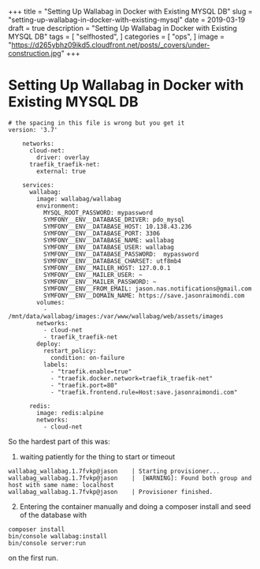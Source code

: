 +++
title = "Setting Up Wallabag in Docker with Existing MYSQL DB"
slug = "setting-up-wallabag-in-docker-with-existing-mysql"
date = 2019-03-19
draft = true
description = "Setting Up Wallabag in Docker with Existing MYSQL DB"
tags = [
    "selfhosted",
]
categories = [
    "ops",
]
image = "https://d265ybhz09ikd5.cloudfront.net/posts/_covers/under-construction.jpg"
+++ 

# Setting Up Wallabag in Docker with Existing MYSQL DB
```
# the spacing in this file is wrong but you get it
version: '3.7'

    networks:
      cloud-net:
        driver: overlay
      traefik_traefik-net:
        external: true

    services:
      wallabag:
        image: wallabag/wallabag
        environment:
          MYSQL_ROOT_PASSWORD: mypassword
          SYMFONY__ENV__DATABASE_DRIVER: pdo_mysql
          SYMFONY__ENV__DATABASE_HOST: 10.138.43.236
          SYMFONY__ENV__DATABASE_PORT: 3306
          SYMFONY__ENV__DATABASE_NAME: wallabag
          SYMFONY__ENV__DATABASE_USER: wallabag
          SYMFONY__ENV__DATABASE_PASSWORD:  mypassword
          SYMFONY__ENV__DATABASE_CHARSET: utf8mb4
          SYMFONY__ENV__MAILER_HOST: 127.0.0.1
          SYMFONY__ENV__MAILER_USER: ~
          SYMFONY__ENV__MAILER_PASSWORD: ~
          SYMFONY__ENV__FROM_EMAIL: jason.nas.notifications@gmail.com
          SYMFONY__ENV__DOMAIN_NAME: https://save.jasonraimondi.com
        volumes:
          - /mnt/data/wallabag/images:/var/www/wallabag/web/assets/images 
        networks:
          - cloud-net
          - traefik_traefik-net
        deploy:
          restart_policy:
            condition: on-failure
          labels:
            - "traefik.enable=true"
            - "traefik.docker.network=traefik_traefik-net"
            - "traefik.port=80"
            - "traefik.frontend.rule=Host:save.jasonraimondi.com"

      redis:
        image: redis:alpine
        networks:
          - cloud-net
```


So the hardest part of this was:

1) waiting patiently for the thing to start or timeout

```
wallabag_wallabag.1.7fvkp@jason    | Starting provisioner...
wallabag_wallabag.1.7fvkp@jason    |  [WARNING]: Found both group and host with same name: localhost
wallabag_wallabag.1.7fvkp@jason    | Provisioner finished.
```

2) Entering the container manually and doing a composer install and seed of the database with 

```
composer install
bin/console wallabag:install
bin/console server:run
```

on the first run.